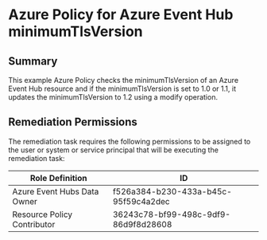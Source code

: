 # Azure Policy for Azure Event Hub minimumTlsVersion

## Summary

This example Azure Policy checks the minimumTlsVersion of an Azure Event Hub resource and if the minimumTlsVersion is set to 1.0 or 1.1, it updates the minimumTlsVersion to 1.2 using a modify operation.

## Remediation Permissions

The remediation task requires the following permissions to be assigned to the user or system  or service principal that will be executing the remediation task:

| Role Definition             | ID                                   |
|-----------------------------|--------------------------------------|
| Azure Event Hubs Data Owner | f526a384-b230-433a-b45c-95f59c4a2dec |  
| Resource Policy Contributor | 36243c78-bf99-498c-9df9-86d9f8d28608 |